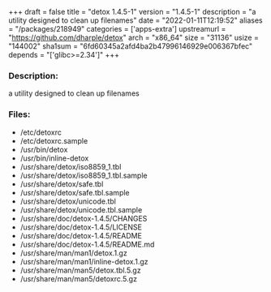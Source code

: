 +++
draft = false
title = "detox 1.4.5-1"
version = "1.4.5-1"
description = "a utility designed to clean up filenames"
date = "2022-01-11T12:19:52"
aliases = "/packages/218949"
categories = ['apps-extra']
upstreamurl = "https://github.com/dharple/detox"
arch = "x86_64"
size = "31136"
usize = "144002"
sha1sum = "6fd60345a2afd4ba2b47996146929e006367bfec"
depends = "['glibc>=2.34']"
+++
### Description: 
a utility designed to clean up filenames

### Files: 
* /etc/detoxrc
* /etc/detoxrc.sample
* /usr/bin/detox
* /usr/bin/inline-detox
* /usr/share/detox/iso8859_1.tbl
* /usr/share/detox/iso8859_1.tbl.sample
* /usr/share/detox/safe.tbl
* /usr/share/detox/safe.tbl.sample
* /usr/share/detox/unicode.tbl
* /usr/share/detox/unicode.tbl.sample
* /usr/share/doc/detox-1.4.5/CHANGES
* /usr/share/doc/detox-1.4.5/LICENSE
* /usr/share/doc/detox-1.4.5/README
* /usr/share/doc/detox-1.4.5/README.md
* /usr/share/man/man1/detox.1.gz
* /usr/share/man/man1/inline-detox.1.gz
* /usr/share/man/man5/detox.tbl.5.gz
* /usr/share/man/man5/detoxrc.5.gz
